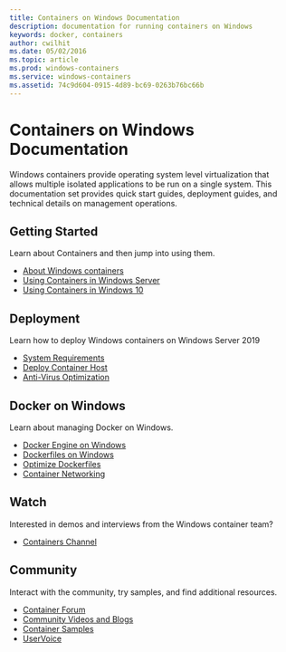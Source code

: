 ```yaml
---
title: Containers on Windows Documentation
description: documentation for running containers on Windows
keywords: docker, containers
author: cwilhit
ms.date: 05/02/2016
ms.topic: article
ms.prod: windows-containers
ms.service: windows-containers
ms.assetid: 74c9d604-0915-4d89-bc69-0263b76bc66b
---
```


# Containers on Windows Documentation

Windows containers provide operating system level virtualization that allows multiple isolated applications to be run on a single system. This documentation set provides quick start guides, deployment guides, and technical details on management operations.

## Getting Started
Learn about Containers and then jump into using them.
* [About Windows containers](about/index.md)
* [Using Containers in Windows Server](quick-start/quick-start-windows-server.md)
* [Using Containers in Windows 10](quick-start/quick-start-windows-10.md)

## Deployment
Learn how to deploy Windows containers on Windows Server 2019

* [System Requirements](deploy-containers/system-requirements.md)
* [Deploy Container Host](deploy-containers/deploy-containers-on-server.md)
* [Anti-Virus Optimization](https://msdn.microsoft.com/en-us/windows/hardware/drivers/ifs/anti-virus-optimization-for-windows-containers)

## Docker on Windows
Learn about managing Docker on Windows.
* [Docker Engine on Windows](manage-docker/configure-docker-daemon.md)
* [Dockerfiles on Windows](manage-docker/manage-windows-dockerfile.md)
* [Optimize Dockerfiles](manage-docker/optimize-windows-dockerfile.md)
* [Container Networking](container-networking/architecture.md)

## Watch
Interested in demos and interviews from the Windows container team?
* [Containers Channel](https://channel9.msdn.com/Blogs/containers)

## Community
Interact with the community, try samples, and find additional resources.
* [Container Forum](https://social.msdn.microsoft.com/Forums/en-US/home?forum=windowscontainers)
* [Community Videos and Blogs](communitylinks.md)
* [Container Samples](https://docs.microsoft.com/en-us/virtualization/windowscontainers/samples)
* [UserVoice](https://windowsserver.uservoice.com/forums/304624-containers)
